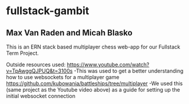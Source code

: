 # fullstack-gambit
## Max Van Raden and Micah Blasko
This is an ERN stack based multiplayer chess web-app for our Fullstack Term Project.

Outside resources used:
    https://www.youtube.com/watch?v=TpAwggQJPUQ&t=3100s
    -This was used to get a better understanding how to use websockets for a multiplayer game
    https://github.com/kubowania/battleships/tree/multiplayer
    -We used this (same project as the Youtube video above) as a guide for setting up the initial websocket connection
